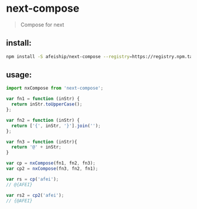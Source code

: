 # next-compose
> Compose for next

## install:
```bash
npm install -S afeiship/next-compose --registry=https://registry.npm.taobao.org
```

## usage:
```js
import nxCompose from 'next-compose';

var fn1 = function (inStr) {
  return inStr.toUpperCase();
};

var fn2 = function (inStr) {
  return ['{', inStr, '}'].join('');
};

var fn3 = function (inStr){
  return '@' + inStr;
}

var cp = nxCompose(fn1, fn2, fn3);
var cp2 = nxCompose(fn3, fn2, fn1);

var rs = cp('afei');
// @{AFEI}

var rs2 = cp2('afei');
// {@AFEI}
```
